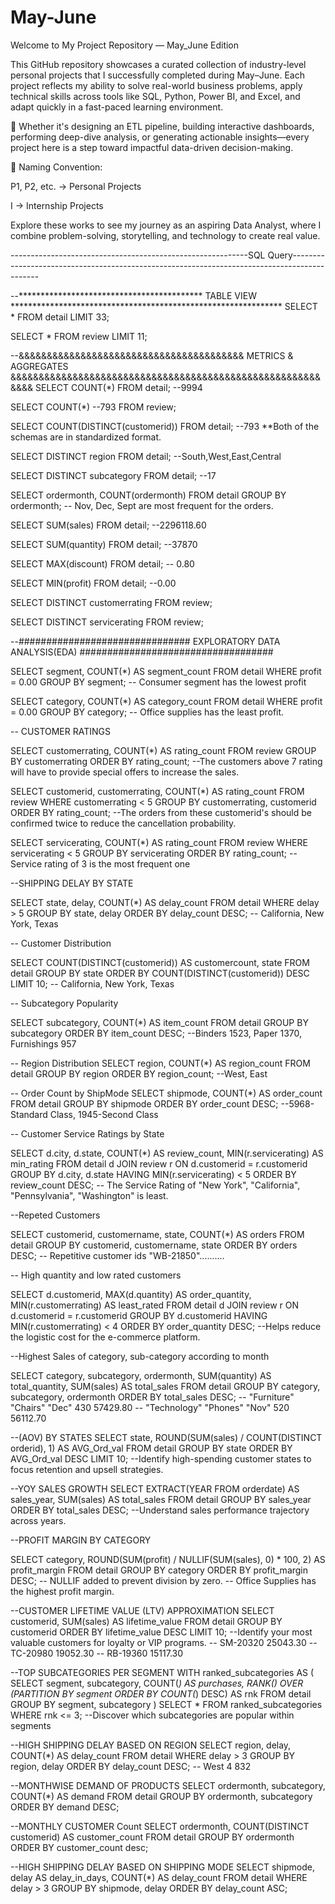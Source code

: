 # May-June
Welcome to My Project Repository — May_June Edition

This GitHub repository showcases a curated collection of industry-level personal projects that I successfully completed during May–June. Each project reflects my ability to solve real-world business problems, apply technical skills across tools like SQL, Python, Power BI, and Excel, and adapt quickly in a fast-paced learning environment.

🧠 Whether it's designing an ETL pipeline, building interactive dashboards, performing deep-dive analysis, or generating actionable insights—every project here is a step toward impactful data-driven decision-making.

🔖 Naming Convention:

P1, P2, etc. → Personal Projects

I → Internship Projects

Explore these works to see my journey as an aspiring Data Analyst, where I combine problem-solving, storytelling, and technology to create real value.


-----------------------------------------------------------SQL Query---------------------------------------------------------------------------------------------

--****************************************** TABLE VIEW **************************************************************
SELECT *
FROM detail
LIMIT 33;

SELECT *
FROM review
LIMIT 11;

--&&&&&&&&&&&&&&&&&&&&&&&&&&&&&&&&&&&&&&&& METRICS & AGGREGATES &&&&&&&&&&&&&&&&&&&&&&&&&&&&&&&&&&&&&&&&&&&&&&&&&&&&&&&&&&&
SELECT COUNT(*)
FROM detail; --9994

SELECT COUNT(*) --793
FROM review;

SELECT COUNT(DISTINCT(customerid))
FROM detail;    --793 **Both of the schemas are in standardized format.

SELECT DISTINCT region FROM detail;
--South,West,East,Central

SELECT DISTINCT subcategory FROM detail;
--17

SELECT ordermonth, COUNT(ordermonth)
FROM detail
GROUP BY ordermonth;
-- Nov, Dec, Sept are most frequent for the orders.

SELECT SUM(sales) FROM detail;
--2296118.60

SELECT SUM(quantity) FROM detail;
--37870

SELECT MAX(discount) FROM detail;
-- 0.80

SELECT MIN(profit) FROM detail;
--0.00

SELECT DISTINCT customerrating FROM review;

SELECT DISTINCT servicerating FROM review;

--############################### EXPLORATORY DATA ANALYSIS(EDA) ###################################

SELECT segment, COUNT(*) AS segment_count
FROM detail
WHERE profit = 0.00
GROUP BY segment;
-- Consumer segment has the lowest profit

SELECT category, COUNT(*) AS category_count
FROM detail
WHERE profit = 0.00
GROUP BY category;
-- Office supplies has the least profit.

-- CUSTOMER RATINGS

SELECT customerrating, COUNT(*) AS rating_count
FROM review
GROUP BY customerrating
ORDER BY rating_count;
--The customers above 7 rating will have to provide special offers to increase the sales.

SELECT customerid, customerrating, COUNT(*) AS rating_count
FROM review
WHERE customerrating < 5
GROUP BY customerrating, customerid
ORDER BY rating_count;
--The orders from these customerid's should be confirmed twice to reduce the cancellation probability.

SELECT servicerating, COUNT(*) AS rating_count
FROM review
WHERE servicerating < 5
GROUP BY servicerating
ORDER BY rating_count;
--Service rating of 3 is the most frequent one

--SHIPPING DELAY BY STATE

SELECT state, delay, COUNT(*) AS delay_count
FROM detail
WHERE delay > 5
GROUP BY state, delay
ORDER BY delay_count DESC;
-- California, New York, Texas

-- Customer Distribution

SELECT COUNT(DISTINCT(customerid)) AS customercount, state
FROM detail
GROUP BY state
ORDER BY COUNT(DISTINCT(customerid)) DESC
LIMIT 10;
-- California, New York, Texas

-- Subcategory Popularity

SELECT subcategory, COUNT(*) AS item_count
FROM detail
GROUP BY subcategory
ORDER BY item_count DESC;
--Binders 1523, Paper 1370, Furnishings 957


-- Region Distribution
SELECT region, COUNT(*) AS region_count
FROM detail
GROUP BY region
ORDER BY region_count;
--West, East


-- Order Count by ShipMode
SELECT shipmode, COUNT(*) AS order_count
FROM detail
GROUP BY shipmode
ORDER BY order_count DESC;
--5968-Standard Class, 1945-Second Class

-- Customer Service Ratings by State

SELECT d.city, d.state, COUNT(*) AS review_count, MIN(r.servicerating) AS min_rating
FROM detail d
JOIN review r ON d.customerid = r.customerid
GROUP BY d.city, d.state
HAVING MIN(r.servicerating) < 5
ORDER BY review_count DESC;
-- The Service Rating of "New York", "California", "Pennsylvania", "Washington" is least.

--Repeted Customers

SELECT customerid, customername, state, COUNT(*) AS orders
FROM detail
GROUP BY customerid, customername, state
ORDER BY orders DESC;
-- Repetitive customer ids "WB-21850"..........

-- High quantity and low rated customers

SELECT d.customerid, MAX(d.quantity) AS order_quantity, MIN(r.customerrating) AS least_rated
FROM detail d
JOIN review r ON d.customerid = r.customerid
GROUP BY d.customerid
HAVING MIN(r.customerrating) < 4
ORDER BY order_quantity DESC;
--Helps reduce the logistic cost for the e-commerce platform.

--Highest Sales of category, sub-category according to month

SELECT category, subcategory, ordermonth,
       SUM(quantity) AS total_quantity, SUM(sales) AS total_sales
FROM detail
GROUP BY category, subcategory, ordermonth
ORDER BY total_sales DESC;
-- "Furniture"	"Chairs"	"Dec"	430	57429.80
-- "Technology"	"Phones"	"Nov"	520	56112.70
 

--(AOV) BY STATES
SELECT state, ROUND(SUM(sales) / COUNT(DISTINCT orderid), 1) AS AVG_Ord_val
FROM detail
GROUP BY state
ORDER BY AVG_Ord_val DESC
LIMIT 10;
--Identify high-spending customer states to focus retention and upsell strategies.

--YOY SALES GROWTH
SELECT EXTRACT(YEAR FROM orderdate) AS sales_year, SUM(sales) AS total_sales
FROM detail
GROUP BY sales_year
ORDER BY total_sales DESC;
--Understand sales performance trajectory across years.

--PROFIT MARGIN BY CATEGORY

SELECT category,
       ROUND(SUM(profit) / NULLIF(SUM(sales), 0) * 100, 2) AS profit_margin
FROM detail
GROUP BY category
ORDER BY profit_margin DESC;
-- NULLIF added to prevent division by zero.
-- Office Supplies has the highest profit margin.

--CUSTOMER LIFETIME VALUE (LTV) APPROXIMATION
SELECT customerid, SUM(sales) AS lifetime_value
FROM detail
GROUP BY customerid
ORDER BY lifetime_value DESC
LIMIT 10;
--Identify your most valuable customers for loyalty or VIP programs.
-- SM-20320	25043.30
-- TC-20980	19052.30
-- RB-19360	15117.30


--TOP SUBCATEGORIES PER SEGMENT
WITH ranked_subcategories AS (
  SELECT segment, subcategory, COUNT(*) AS purchases,
         RANK() OVER (PARTITION BY segment ORDER BY COUNT(*) DESC) AS rnk
  FROM detail
  GROUP BY segment, subcategory
)
SELECT * FROM ranked_subcategories
WHERE rnk <= 3;
--Discover which subcategories are popular within segments

--HIGH SHIPPING DELAY BASED ON REGION
SELECT region, delay, COUNT(*) AS delay_count
FROM detail
WHERE delay > 3
GROUP BY region, delay
ORDER BY delay_count DESC;
-- West	4 832

--MONTHWISE DEMAND OF PRODUCTS
SELECT ordermonth, subcategory, COUNT(*) AS demand
FROM detail
GROUP BY ordermonth, subcategory
ORDER BY demand DESC;

--MONTHLY CUSTOMER Count
SELECT ordermonth, COUNT(DISTINCT customerid) AS customer_count
FROM detail
GROUP BY ordermonth
ORDER BY customer_count desc;

--HIGH SHIPPING DELAY BASED ON SHIPPING MODE
SELECT shipmode, delay AS delay_in_days, COUNT(*) AS delay_count
FROM detail
WHERE delay > 3
GROUP BY shipmode, delay
ORDER BY delay_count ASC;





